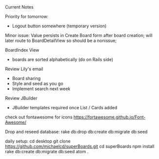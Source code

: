 Current Notes

Priority for tomorrow:
- Logout button somewhere (temporary version)

Minor issue: Value persists in Create Board form after board creation; will later
route to BoardDetailView so should be a nonissue;










BoardIndex View
- boards are sorted alphabetically (do on Rails side)

Review Lily's email
- Board sharing
- Style and seed as you go
- Implement search next week

Review JBuilder
- JBuilder templates required once List / Cards added

check out fontawesome for icons
https://fortawesome.github.io/Font-Awesome/

Drop and reseed database:
rake db:drop db:create db:migrate db:seed

daily setup:
cd desktop
git clone https://github.com/michaelcd/superBoards.git
cd superBoards
npm install
rake db:create db:migrate db:seed
atom .
